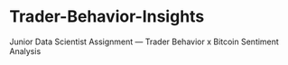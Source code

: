 # Trader-Behavior-Insights
Junior Data Scientist Assignment — Trader Behavior x Bitcoin Sentiment Analysis
